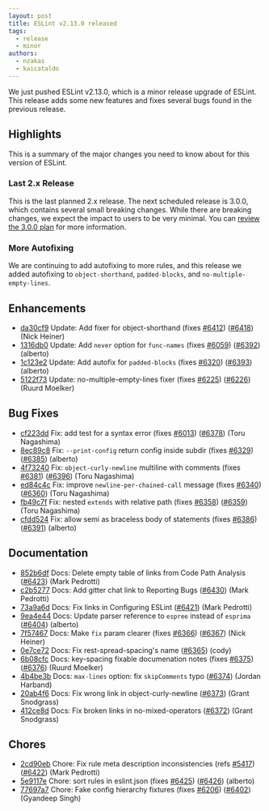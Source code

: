 ```yaml
---
layout: post
title: ESLint v2.13.0 released
tags:
  - release
  - minor
authors:
  - nzakas
  - kaicataldo
---
```


We just pushed ESLint v2.13.0, which is a minor release upgrade of ESLint. This release adds some new features and fixes several bugs found in the previous release.

## Highlights

This is a summary of the major changes you need to know about for this version of ESLint.

### Last 2.x Release

This is the last planned 2.x release. The next scheduled release is 3.0.0, which contains several small breaking changes. While there are breaking changes, we expect the impact to users to be very minimal. You can [review the 3.0.0 plan](https://github.com/eslint/eslint/issues/6356) for more information.

### More Autofixing

We are continuing to add autofixing to more rules, and this release we added autofixing to `object-shorthand`, `padded-blocks`, and `no-multiple-empty-lines`.

## Enhancements


* [da30cf9](https://github.com/eslint/eslint/commit/da30cf9) Update: Add fixer for object-shorthand (fixes [#6412](https://github.com/eslint/eslint/issues/6412)) ([#6418](https://github.com/eslint/eslint/issues/6418)) (Nick Heiner)
* [1316db0](https://github.com/eslint/eslint/commit/1316db0) Update: Add `never` option for `func-names` (fixes [#6059](https://github.com/eslint/eslint/issues/6059)) ([#6392](https://github.com/eslint/eslint/issues/6392)) (alberto)
* [1c123e2](https://github.com/eslint/eslint/commit/1c123e2) Update: Add autofix for `padded-blocks` (fixes [#6320](https://github.com/eslint/eslint/issues/6320)) ([#6393](https://github.com/eslint/eslint/issues/6393)) (alberto)
* [5122f73](https://github.com/eslint/eslint/commit/5122f73) Update: no-multiple-empty-lines fixer (fixes [#6225](https://github.com/eslint/eslint/issues/6225)) ([#6226](https://github.com/eslint/eslint/issues/6226)) (Ruurd Moelker)




## Bug Fixes


* [cf223dd](https://github.com/eslint/eslint/commit/cf223dd) Fix: add test for a syntax error (fixes [#6013](https://github.com/eslint/eslint/issues/6013)) ([#6378](https://github.com/eslint/eslint/issues/6378)) (Toru Nagashima)
* [8ec89c8](https://github.com/eslint/eslint/commit/8ec89c8) Fix: `--print-config` return config inside subdir (fixes [#6329](https://github.com/eslint/eslint/issues/6329)) ([#6385](https://github.com/eslint/eslint/issues/6385)) (alberto)
* [4f73240](https://github.com/eslint/eslint/commit/4f73240) Fix: `object-curly-newline` multiline with comments (fixes [#6381](https://github.com/eslint/eslint/issues/6381)) ([#6396](https://github.com/eslint/eslint/issues/6396)) (Toru Nagashima)
* [ed84c4c](https://github.com/eslint/eslint/commit/ed84c4c) Fix: improve `newline-per-chained-call` message (fixes [#6340](https://github.com/eslint/eslint/issues/6340)) ([#6360](https://github.com/eslint/eslint/issues/6360)) (Toru Nagashima)
* [fb49c7f](https://github.com/eslint/eslint/commit/fb49c7f) Fix: nested `extends` with relative path (fixes [#6358](https://github.com/eslint/eslint/issues/6358)) ([#6359](https://github.com/eslint/eslint/issues/6359)) (Toru Nagashima)
* [cfdd524](https://github.com/eslint/eslint/commit/cfdd524) Fix: allow semi as braceless body of statements (fixes [#6386](https://github.com/eslint/eslint/issues/6386)) ([#6391](https://github.com/eslint/eslint/issues/6391)) (alberto)




## Documentation


* [852b6df](https://github.com/eslint/eslint/commit/852b6df) Docs: Delete empty table of links from Code Path Analysis ([#6423](https://github.com/eslint/eslint/issues/6423)) (Mark Pedrotti)
* [c2b5277](https://github.com/eslint/eslint/commit/c2b5277) Docs: Add gitter chat link to Reporting Bugs ([#6430](https://github.com/eslint/eslint/issues/6430)) (Mark Pedrotti)
* [73a9a6d](https://github.com/eslint/eslint/commit/73a9a6d) Docs: Fix links in Configuring ESLint ([#6421](https://github.com/eslint/eslint/issues/6421)) (Mark Pedrotti)
* [9ea4e44](https://github.com/eslint/eslint/commit/9ea4e44) Docs: Update parser reference to `espree` instead of `esprima` ([#6404](https://github.com/eslint/eslint/issues/6404)) (alberto)
* [7f57467](https://github.com/eslint/eslint/commit/7f57467) Docs: Make `fix` param clearer (fixes [#6366](https://github.com/eslint/eslint/issues/6366)) ([#6367](https://github.com/eslint/eslint/issues/6367)) (Nick Heiner)
* [0e7ce72](https://github.com/eslint/eslint/commit/0e7ce72) Docs: Fix rest-spread-spacing's name ([#6365](https://github.com/eslint/eslint/issues/6365)) (cody)
* [6b08cfc](https://github.com/eslint/eslint/commit/6b08cfc) Docs: key-spacing fixable documenation notes (fixes [#6375](https://github.com/eslint/eslint/issues/6375)) ([#6376](https://github.com/eslint/eslint/issues/6376)) (Ruurd Moelker)
* [4b4be3b](https://github.com/eslint/eslint/commit/4b4be3b) Docs: `max-lines` option: fix `skipComments` typo ([#6374](https://github.com/eslint/eslint/issues/6374)) (Jordan Harband)
* [20ab4f6](https://github.com/eslint/eslint/commit/20ab4f6) Docs: Fix wrong link in object-curly-newline ([#6373](https://github.com/eslint/eslint/issues/6373)) (Grant Snodgrass)
* [412ce8d](https://github.com/eslint/eslint/commit/412ce8d) Docs: Fix broken links in no-mixed-operators ([#6372](https://github.com/eslint/eslint/issues/6372)) (Grant Snodgrass)








## Chores


* [2cd90eb](https://github.com/eslint/eslint/commit/2cd90eb) Chore: Fix rule meta description inconsistencies (refs [#5417](https://github.com/eslint/eslint/issues/5417)) ([#6422](https://github.com/eslint/eslint/issues/6422)) (Mark Pedrotti)
* [5e9117e](https://github.com/eslint/eslint/commit/5e9117e) Chore: sort rules in eslint.json (fixes [#6425](https://github.com/eslint/eslint/issues/6425)) ([#6426](https://github.com/eslint/eslint/issues/6426)) (alberto)
* [77697a7](https://github.com/eslint/eslint/commit/77697a7) Chore: Fake config hierarchy fixtures (fixes [#6206](https://github.com/eslint/eslint/issues/6206)) ([#6402](https://github.com/eslint/eslint/issues/6402)) (Gyandeep Singh)
